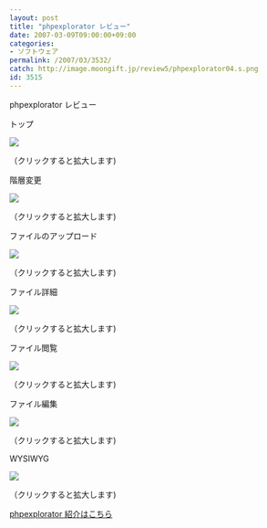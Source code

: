 ```yaml
---
layout: post
title: "phpexplorator レビュー"
date: 2007-03-09T09:00:00+09:00
categories:
- ソフトウェア
permalink: /2007/03/3532/
catch: http://image.moongift.jp/review5/phpexplorator04.s.png
id: 3515
---
```

phpexplorator レビュー  
<!--more-->

トップ

  

[![](http://image.moongift.jp/review5/phpexplorator01.s.png)](http://image.moongift.jp/review5/phpexplorator01.png)  
  
（クリックすると拡大します)

  

階層変更

  

[![](http://image.moongift.jp/review5/phpexplorator02.s.png)](http://image.moongift.jp/review5/phpexplorator02.png)  
  
（クリックすると拡大します)

  

ファイルのアップロード

  

[![](http://image.moongift.jp/review5/phpexplorator03.s.png)](http://image.moongift.jp/review5/phpexplorator03.png)  
  
（クリックすると拡大します)

  

ファイル詳細

  

[![](http://image.moongift.jp/review5/phpexplorator04.s.png)](http://image.moongift.jp/review5/phpexplorator04.png)  
  
（クリックすると拡大します)

  

ファイル閲覧

  

[![](http://image.moongift.jp/review5/phpexplorator05.s.png)](http://image.moongift.jp/review5/phpexplorator05.png)  
  
（クリックすると拡大します)

  

ファイル編集

  

[![](http://image.moongift.jp/review5/phpexplorator06.s.png)](http://image.moongift.jp/review5/phpexplorator06.png)  
  
（クリックすると拡大します)

  

WYSIWYG

  

[![](http://image.moongift.jp/review5/phpexplorator07.s.png)](http://image.moongift.jp/review5/phpexplorator07.png)  
  
（クリックすると拡大します)

  

[phpexplorator 紹介はこちら](http://oss.moongift.jp/intro/i-3523.html)


